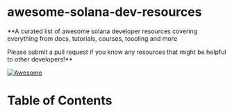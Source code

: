 # awesome-solana-dev-resources

**A curated list of awesome solana developer resources covering everything from docs, tutorials, courses, toooling and more
  
Please submit a pull request if you know any resources that might be helpful to other developers!**

[![Awesome](https://awesome.re/badge.svg)](https://awesome.re)

Table of Contents
=================
